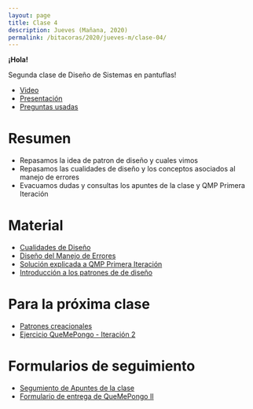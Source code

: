```yaml
---
layout: page
title: Clase 4
description: Jueves (Mañana, 2020)
permalink: /bitacoras/2020/jueves-m/clase-04/
---
```


**¡Hola!**

Segunda clase de Diseño de Sistemas en pantuflas!

- [Video](https://us02web.zoom.us/rec/share/2tNnBY7O-15Oaa-OxFz9dY0sBo_baaa81XBNqfYPyh6qG9bnd6vhK86DDg2HU08K)
- [Presentación](https://docs.google.com/presentation/d/1XJ5IwjtA87XLLwRN2rauKBebLkatWNgmuUrm92XjUPw)
- [Preguntas usadas]()

# Resumen

- Repasamos la idea de patron de diseño y cuales vimos
- Repasamos las cualidades de diseño y los conceptos asociados al manejo de errores
- Evacuamos dudas y consultas los apuntes de la clase y QMP Primera Iteración

# Material

- [Cualidades de Diseño](https://docs.google.com/document/d/14HdvHvS33WqYb6Ak0BGa0IeCTbzeCRSDKs-1Ot-qLDw)
- [Diseño del Manejo de Errores](https://docs.google.com/document/d/1u7t9eKDdAVwhQVAkstV0nkfAGIJsY2O_UEHKJJVje6c)
- [Solución explicada a QMP Primera Iteración](https://docs.google.com/document/d/1ayrs5-vrGsXgZKDob-f5_0fmhCYXf7-ty5Be6NXITRY)
- [Introducción a los patrones de de diseño](https://docs.google.com/document/d/1uXPhuAKXa4wzcIhriFfnI53aB311jOZtcKfTDuiKQ8Y)

# Para la próxima clase

* [Patrones creacionales](https://docs.google.com/document/d/193WbUewu9RvK8Nv9orpxSoXeVA3R5Az1uYHhg8NRMtQ/)
* [Ejercicio QueMePongo - Iteración 2](https://docs.google.com/document/d/10j6XB9zIhl5xox2xBEDEFsgPmueHMkyvLSHcLxl_27Y)

# Formularios de seguimiento
* [Segumiento de Apuntes de la clase](https://docs.google.com/forms/d/16Kjb-wSc5aO7TzTvoq0PNH9IofhGp_mrJ3ABJt3spLY/edit)
* [Formulario de entrega de QueMePongo II](https://docs.google.com/forms/d/1cKyNjjOYZoLyYsO5XaRvYYdfBRKdJFyVk_8J4PwQNWs/edit)

